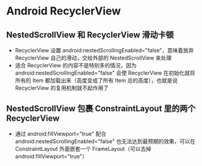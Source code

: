 
# Android RecyclerView


## NestedScrollView 和 RecyclerView 滑动卡顿
- RecyclerView 设置 android:nestedScrollingEnabled="false"，意味着放弃 RecyclerView 自己的滑动，交给外部的 NestedScrollView 来处理
- 适合 RecyclerView 的内容不是特别多的情况，因为 android:nestedScrollingEnabled="false" 会使 RecyclerView 在初始化就将所有的 Item 都加载出来（高度变成了所有 Item 总的高度），也就是说 RecyclerView 的复用机制就不起作用了

## NestedScrollView 包裹 ConstraintLayout 里的两个 RecyclerView
- 通过 android:fillViewport="true" 配合 android:nestedScrollingEnabled="false" 也无法达到最预期的效果，可以在 ConstraintLayout 外面嵌套一个 FrameLayout（可以去掉 android:fillViewport="true"）
